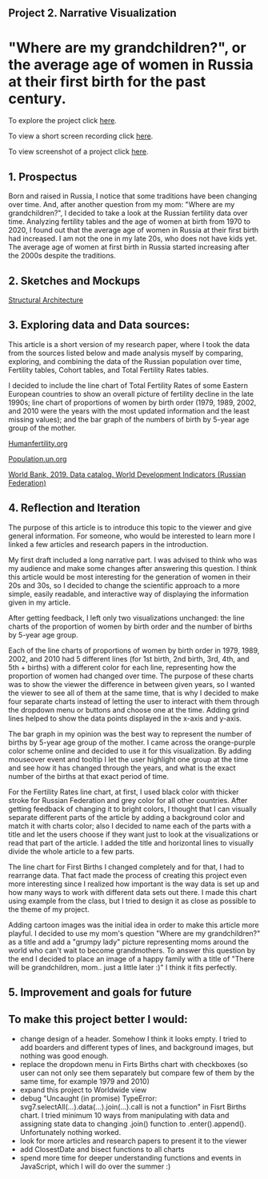 ## Project 2. Narrative Visualization

# "Where are my grandchildren?", or the average age of women in Russia at their first birth for the past century.

To explore the project click [here](https://nchikurova.github.io/Interactive-Data-Vis-Portfolio/project_2/narrative_project/).

To view a short screen recording click [here](https://github.com/nchikurova/Interactive-Data-Vis-Portfolio/blob/master/project_2/sketches/project_2.mov).

To view screenshot of a project click [here](https://github.com/nchikurova/Interactive-Data-Vis-Portfolio/blob/master/project_2/sketches/project_2_pic.png).

## 1. Prospectus

Born and raised in Russia, I notice that some traditions have been changing over time. And, after another question from my mom: "Where are my grandchildren?", I decided to take a look at the Russian fertility data over time. Analyzing fertility tables and the age of women at birth from 1970 to 2020, I found out that the average age of women in Russia at their first birth had increased. I am not the one in my late 20s, who does not have kids yet. The average age of women at first birth in Russia started increasing after the 2000s despite the traditions.

## 2. Sketches and Mockups

[Structural Architecture](https://github.com/nchikurova/Interactive-Data-Vis-Portfolio/blob/master/project_2/sketches/sketch_project2.png)

## 3. Exploring data and Data sources:

This article is a short version of my research paper, where I took the data from the sources listed below and made analysis myself by comparing, exploring, and combining the data of the Russian population over time, Fertility tables, Cohort tables, and Total Fertility Rates tables.

I decided to include the line chart of Total Fertility Rates of some Eastern European countries to show an overall picture of fertility decline in the late 1990s; line chart of proportions of women by birth order (1979, 1989, 2002, and 2010 were the years with the most updated information and the least missing values); and the bar graph of the numbers of birth by 5-year age group of the mother. 

[Humanfertility.org](https://www.humanfertility.org/cgi-bin/country.php?country=RUS&tab=si)

[Population.un.org](https://www.un.org/en/development/desa/population/index.asp)

[World Bank, 2019. Data catalog. World Development Indicators (Russian Federation)](https://datacatalog.worldbank.org/dataset/population-estimates-and-projections)


## 4. Reflection and Iteration

The purpose of this article is to introduce this topic to the viewer and give general information. For someone, who would be interested to learn more I linked a few articles and research papers in the introduction.

My first draft included a long narrative part. I was advised to think who was my audience and make some changes after answering this question. I think this article would be most interesting for the generation of women in their 20s and 30s, so I decided to change the scientific approach to a more simple, easily readable, and interactive way of displaying the information given in my article. 

After getting feedback, I left only two visualizations unchanged: the line charts of the proportion of women by birth order and the number of births by 5-year age group. 

Each of the line charts of proportions of women by birth order in 1979, 1989, 2002, and 2010 had 5 different lines (for 1st birth, 2nd birth, 3rd, 4th, and 5th + births) with a different color for each line, representing how the proportion of women had changed over time. The purpose of these charts was to show the viewer the difference in between given years, so I wanted the viewer to see all of them at the same time, that is why I decided to make four separate charts instead of letting the user to interact with them through the dropdown menu or buttons and choose one at the time. Adding grind lines helped to show the data points displayed in the x-axis and y-axis.

The bar graph in my opinion was the best way to represent the number of births by 5-year age group of the mother. I came across the orange-purple color scheme online and decided to use it for this visualization. By adding mouseover event and tooltip I let the user highlight one group at the time and see how it has changed through the years, and what is the exact number of the births at that exact period of time.

For the Fertility Rates line chart, at first, I used black color with thicker stroke for Russian Federation and grey color for all other countries. After getting feedback of changing it to bright colors, I thought that I can visually separate different parts of the article by adding a background color and match it with charts color; also I decided to name each of the parts with a title and let the users choose if they want just to look at the visualizations or read that part of the article. I added the title and horizontal lines to visually divide the whole article to a few parts.

The line chart for First Births I changed completely and for that, I had to rearrange data. That fact made the process of creating this project even more interesting since I realized how important is the way data is set up and how many ways to work with different data sets out there. I made this chart using example from the class, but I tried to design it as close as possible to the theme of my project.

Adding cartoon images was the initial idea in order to make this article more playful. I decided to use my mom's question "Where are my grandchildren?" as a title and add a "grumpy lady" picture representing moms around the world who can't wait to become grandmothers. To answer this question by the end I decided to place an image of a happy family with a title of "There will be grandchildren, mom.. just a little later :)" I think it fits perfectly.

## 5. Improvement and goals for future

## To make this project better I would:

- change design of a header. Somehow I think it looks empty. I tried to add boarders and different types of lines, and background images, but nothing was good enough.
- replace the dropdown menu in Firts Births chart with checkboxes (so user can not only see them separately but compare few of them by the same time, for example 1979 and 2010)
- expand this project to Worldwide view
- debug "Uncaught (in promise) TypeError: svg7.selectAll(...).data(...).join(...).call is not a function" in Fisrt Births chart. I tried minimum 10 ways from manipulating with data and assigning state data to changing .join() function to .enter().append(). Unfortunately nothing worked.
- look for more articles and research papers to present it to the viewer
- add ClosestDate and bisect functions to all charts
- spend more time for deeper understanding functions and events in JavaScript, which I will do over the summer :)
